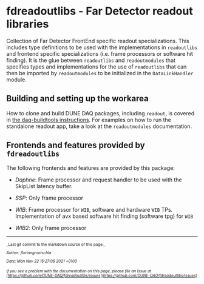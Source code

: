 # fdreadoutlibs - Far Detector readout libraries
Collection of Far Detector FrontEnd specific readout specializations. This includes type definitions to be used with the implementations in `readoutlibs` and frontend specific specializations (i.e. frame processors or software hit finding). It is the glue between `readoutlibs` and `readoutmodules` that specifies types and implementations for the use of `readoutlibs` that can then be imported by `readoutmodules` to be initialized in the `DataLinkHandler` module.

## Building and setting up the workarea

How to clone and build DUNE DAQ packages, including `readout`, is covered in [the daq-buildtools instructions](https://dune-daq-sw.readthedocs.io/en/latest/packages/daq-buildtools/). For examples on how to run the standalone readout app, take a look at the `readoutmodules` documentation.

## Frontends and features provided by `fdreadoutlibs`
The following frontends and features are provided by this package:

* *Daphne*: Frame processor and request handler to be used with the SkipList latency buffer.

* *SSP*: Only frame processor

* *WIB*: Frame processor for `WIB`, software and hardware `WIB` TPs. Implementation of avx based software hit finding (software tpg) for `WIB`

* *WIB2*: Only frame processor


-----

<font size="1">
_Last git commit to the markdown source of this page:_


_Author: floriangroetschla_

_Date: Mon Nov 22 15:27:06 2021 +0100_

_If you see a problem with the documentation on this page, please file an Issue at [https://github.com/DUNE-DAQ/fdreadoutlibs/issues](https://github.com/DUNE-DAQ/fdreadoutlibs/issues)_
</font>
